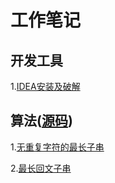 # 工作笔记

## 开发工具

1.[IDEA安装及破解](2019-04-26-IDEA.md)

## 算法([源码](https://github.com/grapeqin/arithmetic.git))

1.[无重复字符的最长子串](2019-05-09-IDEA.md)

2.[最长回文子串](2019-05-15-IDEA.md)